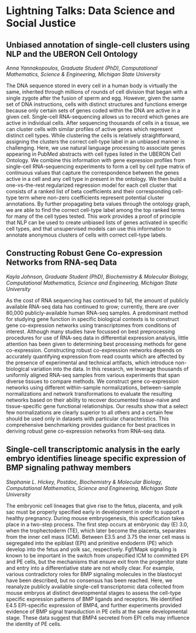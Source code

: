 # Lightning Talks: Data Science and Social Justice  

## Unbiased annotation of single-cell clusters using NLP and the UBERON Cell Ontology
*Anna Yannakopoulos, Graduate Student (PhD), Computational Mathematics, Science & Engineering, Michigan State University* 

The DNA sequence stored in every cell in a human body is virtually the same, inherited through millions of rounds of cell division that began with a single zygote after the fusion of sperm and egg. However, given the same set of DNA instructions, cells with distinct structures and functions emerge because only certain sets of genes coded within the DNA are active in a given cell. Single-cell RNA-sequencing allows us to record which genes are active in individual cells. After sequencing thousands of cells in a tissue, we can cluster cells with similar profiles of active genes which represent distinct cell types. While clustering the cells is relatively straightforward, assigning the clusters the correct cell-type label in an unbiased manner is challenging. Here, we use natural language processing to associate genes appearing in PubMed abstracts with cell types listed in the UBERON Cell Ontology. We combine this information with gene expression profiles from single-cell RNA-sequencing experiments to form a cell by cell type matrix of continuous values that capture the correspondence between the genes active in a cell and any cell type in present in the ontology. We then build a one-vs-the-rest regularized regression model for each cell cluster that consists of a ranked list of beta coefficients and their corresponding cell-type term where non-zero coefficients represent potential cluster annotations. By further propagating beta values through the ontology graph, we are able to find the correct cell-type label among the top ranked terms for many of the cell types tested. This work provides a proof of principle that NLP can be used to create unbiased lists of genes activated in specific cell types, and that unsupervised models can use this information to annotate anonymous clusters of cells with correct cell-type labels.    

## Constructing Robust Gene Co-expression Networks from RNA-seq Data
*Kayla Johnson, Graduate Student (PhD), Biochemistry & Molecular Biology, Computational Mathematics, Science and Engineering, Michigan State University*   

As the cost of RNA sequencing has continued to fall, the amount of publicly available RNA-seq data has continued to grow; currently, there are over 80,000 publicly-available human RNA-seq samples. A predominant method for studying gene function in specific biological contexts is to construct gene co-expression networks using transcriptomes from conditions of interest. Although many studies have focussed on best preprocessing procedures for use of RNA-seq data in differential expression analysis, little attention has been given to determining best processing methods for gene co-expression. Constructing robust co-expression networks depends on accurately quantifying expression from read counts which are affected by the presence of experimental and technical artifacts, which introduce non-biological variation into the data. In this research, we leverage thousands of uniformly aligned RNA-seq samples from various experiments that span diverse tissues to compare methods. We construct gene co-expression networks using different within-sample normalizations, between-sample normalizations and network transformations to evaluate the resulting networks based on their ability to recover documented tissue-naive and tissue-specific gene functional relationships. Our results show that a select few normalizations are clearly superior to all others and a certain few should be used only in datasets with particular characteristics. This comprehensive benchmarking provides guidance for best practices in deriving robust gene co-expression networks from RNA-seq data.  

## Single-cell transcriptomic analysis in the early embryo identifies lineage specific expression of BMP signaling pathway members
*Stephanie L. Hickey, Postdoc, Biochemistry & Molecular Biology, Computational Mathematics, Science and Engineering, Michigan State University*   

The embryonic cell lineages that give rise to the fetus, placenta, and yolk sac must be properly specified early in development in order to support a healthy pregnancy. During mouse embryogenesis, this specification takes place in a two-step process. The first step occurs at embryonic day (E) 3.0, when the trophectoderm (TE), which later become the placenta, separates from the inner cell mass (ICM).  Between E3.5 and 3.75 the inner cell mass is segregated into the epiblast (EPI) and primitive endoderm (PE) which develop into the fetus and yolk sac, respectively. Fgf/Mapk signaling is known to be important in the switch from unspecified ICM to committed EPI and PE cells, but the mechanisms that ensure exit from the progenitor state and entry into a differentiative state are not wholly clear. For example, various contradictory roles for BMP signaling molecules in the blastocyst have been described, but no consensus has been reached. Here, we reanalyze publicly available single-cell transcriptomic data collected from mouse embryos at distinct developmental stages to assess the cell-type specific expression patterns of BMP ligands and receptors. We identified E4.5 EPI-specific expression of BMP4, and further experiments provided evidence of BMP signal transduction in PE cells at the same developmental stage. These data suggest that BMP4 secreted from EPI cells may influence the identity of PE cells.   
